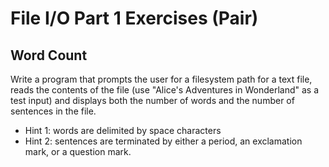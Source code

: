 # File I/O Part 1 Exercises (Pair)

## Word Count

Write a program that prompts the user for a filesystem path for a text file, reads the contents of the file (use "Alice's Adventures in Wonderland" as a test input) and displays both the number of words and the number of sentences in the file.

* Hint 1: words are delimited by space characters
* Hint 2: sentences are terminated by either a period, an exclamation mark, or a question mark.